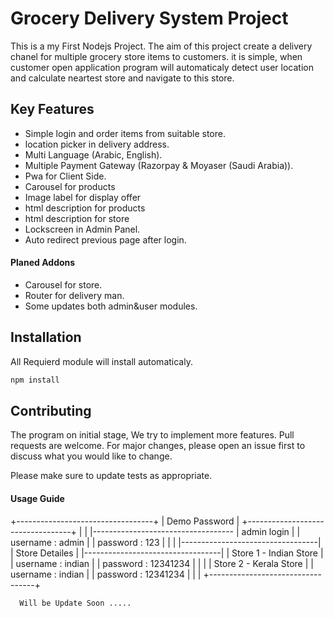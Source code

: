# Grocery Delivery System Project

This is a my First Nodejs Project. The aim of this project create a delivery chanel for multiple  grocery store items to customers. it is simple, when customer open application program will automaticaly detect user location and calculate neartest store and navigate to this store. 

## Key Features

* Simple login and order items from suitable store.
* location picker in delivery address.
* Multi Language (Arabic, English).
* Multiple Payment Gateway (Razorpay & Moyaser (Saudi Arabia)).
* Pwa for Client Side.
* Carousel for products
* Image label for display offer
* html description for products
* html description for store
* Lockscreen in Admin Panel.
* Auto redirect previous page after login.

#### Planed Addons
* Carousel for store.
* Router for delivery man.
* Some updates both admin&user modules.

## Installation

All Requierd module will install automaticaly.

```bash
npm install
```

## Contributing
The program on initial stage, We try to implement more features.
Pull requests are welcome. For major changes, please open an issue first to discuss what you would like to change.

Please make sure to update tests as appropriate.

#### Usage Guide

  +----------------------------------+
  |         Demo Password            |
  +----------------------------------+ 
  |                                  |
  |-----------------------------------
  |         admin login              |
  |       username : admin           |
  |       password : 123             |
  |                                  |
  |----------------------------------|
  |         Store Detailes           |
  |----------------------------------|
  |      Store 1 - Indian Store      |
  |       username : indian          |
  |       password : 12341234        |
  |                                  |
  |      Store 2 - Kerala Store      |
  |       username : indian          |
  |       password : 12341234        |
  |                                  |
  +----------------------------------+

      Will be Update Soon .....